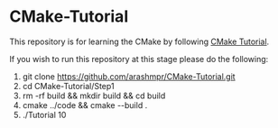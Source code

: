 # CMake-Tutorial

This repository is for learning the CMake by following [CMake Tutorial](https://cmake.org/cmake/help/latest/index.html).

If you wish to run this repository at this stage please do the following:
1. git clone https://github.com/arashmpr/CMake-Tutorial.git
2. cd CMake-Tutorial/Step1
3. rm -rf build && mkdir build && cd build
4. cmake ../code && cmake --build .
5. ./Tutorial 10
